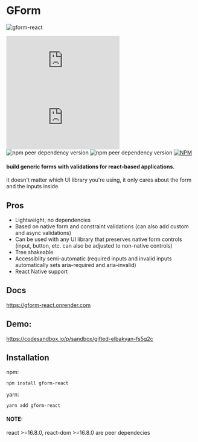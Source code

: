 # GForm

![gform-react](https://gform-react.onrender.com/gform-logo.png)

[![minified](http://img.badgesize.io/https://unpkg.com/gform-react@latest/dist/cjs/gform-react.production.js?label=minified_size)](https://unpkg.com/gform-react@latest/dist/cjs/gform-react.production.js)
[![gzip size](http://img.badgesize.io/https://unpkg.com/gform-react@latest/dist/cjs/gform-react.production.js?compression=gzip)](https://unpkg.com/gform-react@latest/dist/cjs/gform-react.production.js)
![npm peer dependency version](https://img.shields.io/npm/dependency-version/gform-react/peer/react)
![npm peer dependency version](https://img.shields.io/npm/dependency-version/gform-react/peer/react-dom)
[![NPM](https://img.shields.io/npm/l/gform-react)](https://unpkg.com/gform-react@latest/LICENSE.md)

#### build generic forms with validations for react-based applications.
it doesn't matter which UI library you're using,
it only cares about the form and the inputs inside.

## Pros
* Lightweight, no dependencies
* Based on native form and constraint validations (can also add custom and async validations)
* Can be used with any UI library that preserves native form controls (input, button, etc. can also be adjusted to non-native controls)
* Tree shakeable
* Accessiblity semi-automatic (required inputs and invalid inputs automatically sets aria-required and aria-invalid)
* React Native support

## Docs
https://gform-react.onrender.com

## Demo:
https://codesandbox.io/p/sandbox/gifted-elbakyan-fs5g2c

## Installation
npm:
```shell
npm install gform-react
```

yarn:
```shell
yarn add gform-react
```

#### NOTE:
react >=16.8.0, react-dom >=16.8.0 are peer dependecies